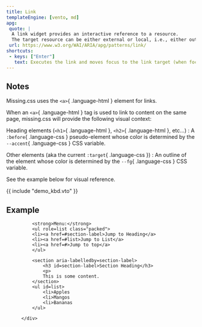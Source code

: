 ```yaml
---
title: Link
templateEngine: [vento, md]
apg:
 quote: |
  A link widget provides an interactive reference to a resource.
  The target resource can be either external or local, i.e., either outside or within the current page or application.
 url: https://www.w3.org/WAI/ARIA/apg/patterns/link/
shortcuts:
 - keys: ["Enter"]
   text: Executes the link and moves focus to the link target (when focused).
---
```



## Notes

Missing.css uses the `<a>`{ .language-html } element for links.

When an `<a>`{ .language-html } tag is used to link to content on the same page, missing.css will provide the following visual context:

Heading elements (`<h1>`{ .language-html }, `<h2>`{ .language-html }, etc...)
:	A `:before`{ .language-css } pseudo-element whose color is determined by the `--accent`{ .language-css } CSS variable.

Other elements (aka the current `:target`{ .language-css })
:	An outline of the element whose color is determined by the `--fg`{ .language-css } CSS variable.

See the example below for visual reference.

{{ include "demo_kbd.vto" }}


## Example

<figure>
	<div>

		<strong>Menu:</strong>
		<ul role=list class="packed">
		<li><a href=#section-label>Jump to Heading</a>
		<li><a href=#list>Jump to List</a>
		<li><a href=#>Jump to top</a>
		</ul>

		<section aria-labelledby=section-label>
			<h3 id=section-label>Section Heading</h3>
			<p>
			This is some content.
		</section>
		<ul id=list>
			<li>Apples
			<li>Mangos
			<li>Bananas
		</ul>

	</div>
</figure>
